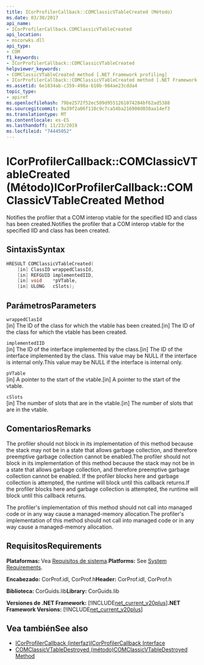 ```yaml
---
title: ICorProfilerCallback::COMClassicVTableCreated (Método)
ms.date: 03/30/2017
api_name:
- ICorProfilerCallback.COMClassicVTableCreated
api_location:
- mscorwks.dll
api_type:
- COM
f1_keywords:
- ICorProfilerCallback::COMClassicVTableCreated
helpviewer_keywords:
- COMClassicVTableCreated method [.NET Framework profiling]
- ICorProfilerCallback::COMClassicVTableCreated method [.NET Framework profiling]
ms.assetid: 6e1834ab-c359-498a-b10b-984ae23cdda4
topic_type:
- apiref
ms.openlocfilehash: 79be2572f52ec509d9551261074204bf62ad5388
ms.sourcegitcommit: 9a39f2a06f110c9c7ca54ba216900d038aa14ef3
ms.translationtype: MT
ms.contentlocale: es-ES
ms.lasthandoff: 11/23/2019
ms.locfileid: "74445052"
---
```

# <a name="icorprofilercallbackcomclassicvtablecreated-method"></a><span data-ttu-id="596c1-102">ICorProfilerCallback::COMClassicVTableCreated (Método)</span><span class="sxs-lookup"><span data-stu-id="596c1-102">ICorProfilerCallback::COMClassicVTableCreated Method</span></span>
<span data-ttu-id="596c1-103">Notifies the profiler that a COM interop vtable for the specified IID and class has been created.</span><span class="sxs-lookup"><span data-stu-id="596c1-103">Notifies the profiler that a COM interop vtable for the specified IID and class has been created.</span></span>  
  
## <a name="syntax"></a><span data-ttu-id="596c1-104">Sintaxis</span><span class="sxs-lookup"><span data-stu-id="596c1-104">Syntax</span></span>  
  
```cpp  
HRESULT COMClassicVTableCreated(  
    [in] ClassID wrappedClassId,  
    [in] REFGUID implementedIID,  
    [in] void    *pVTable,  
    [in] ULONG   cSlots);  
```  
  
## <a name="parameters"></a><span data-ttu-id="596c1-105">Parámetros</span><span class="sxs-lookup"><span data-stu-id="596c1-105">Parameters</span></span>  
 `wrappedClasId`  
 <span data-ttu-id="596c1-106">[in] The ID of the class for which the vtable has been created.</span><span class="sxs-lookup"><span data-stu-id="596c1-106">[in] The ID of the class for which the vtable has been created.</span></span>  
  
 `implementedIID`  
 <span data-ttu-id="596c1-107">[in] The ID of the interface implemented by the class.</span><span class="sxs-lookup"><span data-stu-id="596c1-107">[in] The ID of the interface implemented by the class.</span></span> <span data-ttu-id="596c1-108">This value may be NULL if the interface is internal only.</span><span class="sxs-lookup"><span data-stu-id="596c1-108">This value may be NULL if the interface is internal only.</span></span>  
  
 `pVTable`  
 <span data-ttu-id="596c1-109">[in] A pointer to the start of the vtable.</span><span class="sxs-lookup"><span data-stu-id="596c1-109">[in] A pointer to the start of the vtable.</span></span>  
  
 `cSlots`  
 <span data-ttu-id="596c1-110">[in] The number of slots that are in the vtable.</span><span class="sxs-lookup"><span data-stu-id="596c1-110">[in] The number of slots that are in the vtable.</span></span>  
  
## <a name="remarks"></a><span data-ttu-id="596c1-111">Comentarios</span><span class="sxs-lookup"><span data-stu-id="596c1-111">Remarks</span></span>  
 <span data-ttu-id="596c1-112">The profiler should not block in its implementation of this method because the stack may not be in a state that allows garbage collection, and therefore preemptive garbage collection cannot be enabled.</span><span class="sxs-lookup"><span data-stu-id="596c1-112">The profiler should not block in its implementation of this method because the stack may not be in a state that allows garbage collection, and therefore preemptive garbage collection cannot be enabled.</span></span> <span data-ttu-id="596c1-113">If the profiler blocks here and garbage collection is attempted, the runtime will block until this callback returns.</span><span class="sxs-lookup"><span data-stu-id="596c1-113">If the profiler blocks here and garbage collection is attempted, the runtime will block until this callback returns.</span></span>  
  
 <span data-ttu-id="596c1-114">The profiler's implementation of this method should not call into managed code or in any way cause a managed-memory allocation.</span><span class="sxs-lookup"><span data-stu-id="596c1-114">The profiler's implementation of this method should not call into managed code or in any way cause a managed-memory allocation.</span></span>  
  
## <a name="requirements"></a><span data-ttu-id="596c1-115">Requisitos</span><span class="sxs-lookup"><span data-stu-id="596c1-115">Requirements</span></span>  
 <span data-ttu-id="596c1-116">**Plataformas:** Vea [Requisitos de sistema](../../../../docs/framework/get-started/system-requirements.md).</span><span class="sxs-lookup"><span data-stu-id="596c1-116">**Platforms:** See [System Requirements](../../../../docs/framework/get-started/system-requirements.md).</span></span>  
  
 <span data-ttu-id="596c1-117">**Encabezado:** CorProf.idl, CorProf.h</span><span class="sxs-lookup"><span data-stu-id="596c1-117">**Header:** CorProf.idl, CorProf.h</span></span>  
  
 <span data-ttu-id="596c1-118">**Biblioteca:** CorGuids.lib</span><span class="sxs-lookup"><span data-stu-id="596c1-118">**Library:** CorGuids.lib</span></span>  
  
 <span data-ttu-id="596c1-119">**Versiones de .NET Framework:** [!INCLUDE[net_current_v20plus](../../../../includes/net-current-v20plus-md.md)]</span><span class="sxs-lookup"><span data-stu-id="596c1-119">**.NET Framework Versions:** [!INCLUDE[net_current_v20plus](../../../../includes/net-current-v20plus-md.md)]</span></span>  
  
## <a name="see-also"></a><span data-ttu-id="596c1-120">Vea también</span><span class="sxs-lookup"><span data-stu-id="596c1-120">See also</span></span>

- [<span data-ttu-id="596c1-121">ICorProfilerCallback (interfaz)</span><span class="sxs-lookup"><span data-stu-id="596c1-121">ICorProfilerCallback Interface</span></span>](../../../../docs/framework/unmanaged-api/profiling/icorprofilercallback-interface.md)
- [<span data-ttu-id="596c1-122">COMClassicVTableDestroyed (método)</span><span class="sxs-lookup"><span data-stu-id="596c1-122">COMClassicVTableDestroyed Method</span></span>](../../../../docs/framework/unmanaged-api/profiling/icorprofilercallback-comclassicvtabledestroyed-method.md)
